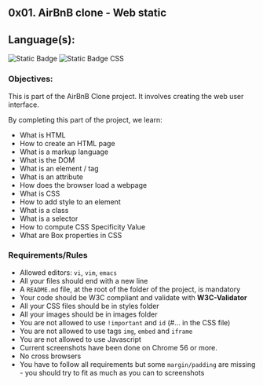 ## 0x01. AirBnB clone - Web static

## Language(s):
![Static Badge](https://img.shields.io/badge/HTML-orange)
![Static Badge](https://img.shields.io/badge/CSS-Green)
CSS
### Objectives:
This is part of the AirBnB Clone project. It involves creating the web user interface. 

By completing this part of the project, we learn:
- What is HTML
- How to create an HTML page
- What is a markup language
- What is the DOM
- What is an element / tag
- What is an attribute
- How does the browser load a webpage
- What is CSS
- How to add style to an element
- What is a class
- What is a selector
- How to compute CSS Specificity Value
- What are Box properties in CSS

### Requirements/Rules
- Allowed editors: `vi`, `vim`, `emacs`
- All your files should end with a new line
- A `README.md` file, at the root of the folder of the project, is mandatory
- Your code should be W3C compliant and validate with **W3C-Validator**
- All your CSS files should be in styles folder
- All your images should be in images folder
- You are not allowed to use `!important` and `id` (#... in the CSS file)
- You are not allowed to use tags `img`, `embed` and `iframe`
- You are not allowed to use Javascript
- Current screenshots have been done on Chrome 56 or more.
- No cross browsers
- You have to follow all requirements but some `margin/padding` are missing - you should try to fit as much as you can to screenshots
